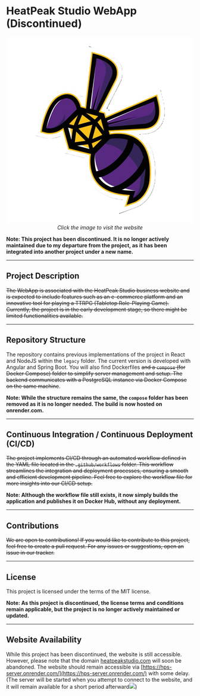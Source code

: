 # HeatPeak Studio WebApp (Discontinued)

<p align="center">
  <a href="https://hps-server.onrender.com/">
    <img src="./frontend/src/assets/logo.png" width="500px" alt="HeatPeakStudio Preview">
  </a>
  <br>
  <i>Click the image to visit the website</i>
</p>

**Note: This project has been discontinued. It is no longer actively maintained due to my departure from the project, as it has been integrated into another project under a new name.**

---

## Project Description

~~The WebApp is associated with the HeatPeak Studio business website and is expected to include features such as an e-commerce platform and an innovative tool for playing a TTRPG (Tabletop Role-Playing Game). Currently, the project is in the early development stage, so there might be limited functionalities available.~~

---

## Repository Structure

The repository contains previous implementations of the project in React and NodeJS within the `legacy` folder. The current version is developed with Angular and Spring Boot. You will also find Dockerfiles ~~and a `compose` (for Docker Compose) folder to simplify server management and setup. The backend communicates with a PostgreSQL instance via Docker Compose on the same machine~~.

**Note: While the structure remains the same, the `compose` folder has been removed as it is no longer needed. The build is now hosted on onrender.com.**

---

## Continuous Integration / Continuous Deployment (CI/CD)

~~The project implements CI/CD through an automated workflow defined in the YAML file located in the `.github/workflows` folder. This workflow streamlines the integration and deployment processes, ensuring a smooth and efficient development pipeline. Feel free to explore the workflow file for more insights into our CI/CD setup.~~

**Note: Although the workflow file still exists, it now simply builds the application and publishes it on Docker Hub, without any deployment.**

---

## Contributions

~~We are open to contributions! If you would like to contribute to this project, feel free to create a pull request. For any issues or suggestions, open an issue in our tracker.~~

---

## License

This project is licensed under the terms of the MIT license.

**Note: As this project is discontinued, the license terms and conditions remain applicable, but the project is no longer actively maintained or updated.**

---

## Website Availability

While this project has been discontinued, the website is still accessible. However, please note that the domain [heatpeakstudio.com](https://www.heatpeakstudio.com/) will soon be abandoned. The website should remain accessible via [https://hps-server.onrender.com/](https://hps-server.onrender.com/) with some delay. (The server will be started when you attempt to connect to the website, and it will remain available for a short period afterward<img src="https://www.heatpeakstudio.com/assets/construction-under-kipp.gif" width="0.2%">)